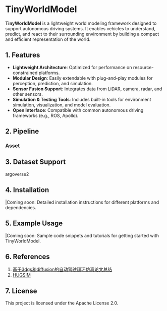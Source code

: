 # TinyWorldModel

**TinyWorldModel** is a lightweight world modeling framework designed to support autonomous driving systems. It enables vehicles to understand, predict, and react to their surrounding environment by building a compact and efficient representation of the world.

## 1. Features

- **Lightweight Architecture**: Optimized for performance on resource-constrained platforms.
- **Modular Design**: Easily extendable with plug-and-play modules for perception, prediction, and simulation.
- **Sensor Fusion Support**: Integrates data from LiDAR, camera, radar, and other sensors.
- **Simulation & Testing Tools**: Includes built-in tools for environment simulation, visualization, and model evaluation.
- **Open Interface**: Compatible with common autonomous driving frameworks (e.g., ROS, Apollo).

## 2. Pipeline
### Asset



## 3. Dataset Support
argoverse2

## 4. Installation
|Coming soon: Detailed installation instructions for different platforms and dependencies.

## 5. Example Usage
|Coming soon: Sample code snippets and tutorials for getting started with TinyWorldModel.



## 6. References
1. [基于3dgs和diffusion的自动驾驶闭环仿真论文总结](https://zhuanlan.zhihu.com/p/1925525419739834361)<br>
2. [HUGSIM](https://github.com/hyzhou404/HUGSIM)<br>

## 7. License
This project is licensed under the Apache License 2.0.